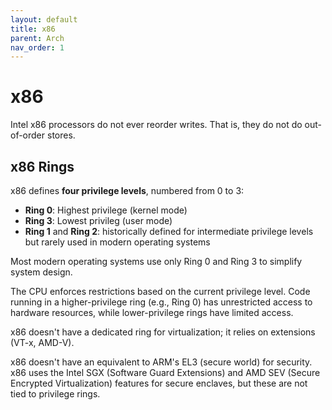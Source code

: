 ```yaml
---
layout: default
title: x86
parent: Arch
nav_order: 1
---
```


# x86

Intel x86 processors do not ever reorder writes. That is, they do not do out-of-order stores.

## x86 Rings

x86 defines **four privilege levels**, numbered from 0 to 3:

* **Ring 0**: Highest privilege (kernel mode)
* **Ring 3**: Lowest privileg (user mode)
* **Ring 1** and **Ring 2**: historically defined for intermediate privilege levels but rarely used in modern operating systems

Most modern operating systems use only Ring 0 and Ring 3 to simplify system design.

The CPU enforces restrictions based on the current privilege level. Code running in a higher-privilege ring (e.g., Ring 0) has unrestricted access to hardware resources, while lower-privilege rings have limited access.

x86 doesn't have a dedicated ring for virtualization; it relies on extensions (VT-x, AMD-V).

x86 doesn't have an equivalent to ARM's EL3 (secure world) for security. x86 uses the Intel SGX (Software Guard Extensions) and AMD SEV (Secure Encrypted Virtualization) features for secure enclaves, but these are not tied to privilege rings.
